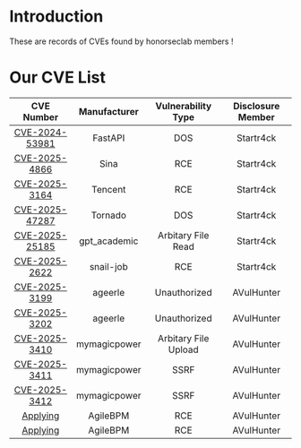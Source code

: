 # Introduction
These are records of CVEs found by honorseclab members ! 
# Our CVE List
|CVE Number |Manufacturer| Vulnerability Type | Disclosure Member |
|:-------:|:-------:|:-------:|:-------:|
| [CVE-2024-53981](https://github.com/honorseclab/vulns/blob/main/FastAPI/CVE-2024-53981%20FastAPI%20Dos%20Attack%20via%20FileUpload/details.md) | FastAPI  | DOS  | Startr4ck |
| [CVE-2025-4866](https://github.com/honorseclab/vulns/blob/main/Sina%20RillFlow/CVE-2025-4866%20%20RCE%20Aviator%20Express%20Execute/details.md) | Sina  | RCE  | Startr4ck |
| [CVE-2025-3164](https://github.com/honorseclab/vulns/blob/main/Tencent%20Supersonic/CVE-2025-3164%20RCE%20H2/details.md)  | Tencent  | RCE  | Startr4ck |
| [CVE-2025-47287](https://github.com/honorseclab/vulns/blob/main/Tornado/CVE-2025-47287%20Tornado%20Dos%20Attack%20via%20FileUpload/details.md)  | Tornado  | DOS  | Startr4ck |
| [CVE-2025-25185](https://github.com/honorseclab/vulns/blob/main/gpt_academic/CVE-2025-25185%20Arbitary%20File%20read/details.md)  | gpt_academic  | Arbitary File Read  | Startr4ck |
| [CVE-2025-2622](https://github.com/honorseclab/vulns/blob/main/snail-job/CVE-2025-2622%20RCE%20getRuntime%20NodeExpression%20unserial/details.md) | snail-job  | RCE  | Startr4ck |
| [CVE-2025-3199](https://github.com/honorseclab/vulns/blob/main/ageerle_ruoyi-ai/Unauthorized1.md)| ageerle  | Unauthorized  | AVulHunter |
| [CVE-2025-3202](https://github.com/honorseclab/vulns/blob/main/ageerle_ruoyi-ai/Unauthorized2.md)| ageerle  | Unauthorized  | AVulHunter |
|[CVE-2025-3410](https://github.com/honorseclab/vulns/blob/main/mymagicpower_AIAS/CVE-2025-3410_arbitrary-file-upload/details.md)| mymagicpower  | Arbitary File Upload  | AVulHunter |
| [CVE-2025-3411](https://github.com/honorseclab/vulns/blob/main/mymagicpower_AIAS/CVE-2025-3411_SSRF/details.md)| mymagicpower  | SSRF  | AVulHunter |
| [CVE-2025-3412](https://github.com/honorseclab/vulns/blob/main/mymagicpower_AIAS/CVE-2025-3412_SSRF/details.md)| mymagicpower  | SSRF  | AVulHunter |
| [Applying](https://github.com/honorseclab/vulns/blob/main/AgileBPM_agile-bpm-basic/RCE.md)| AgileBPM  | RCE  | AVulHunter |
| [Applying](https://github.com/honorseclab/vulns/blob/main/AgileBPM_agile-bpm-basic/RCE2.md)| AgileBPM  | RCE  | AVulHunter |
